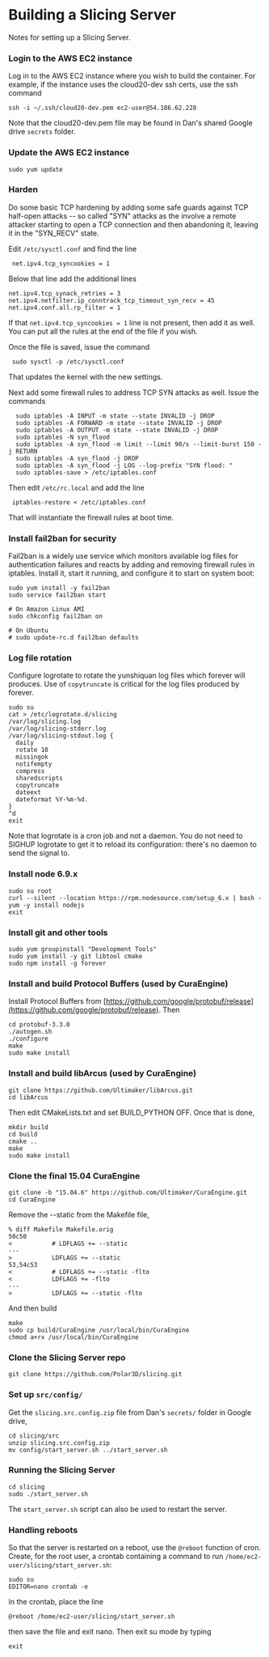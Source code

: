 # Building a Slicing Server

Notes for setting up a Slicing Server.

### Login to the AWS EC2 instance

Log in to the AWS EC2 instance where you wish to build the container.
For example, if the instance uses the cloud20-dev ssh certs, use the
ssh command

	ssh -i ~/.ssh/cloud20-dev.pem ec2-user@54.186.62.228

Note that the cloud20-dev.pem file may be found in Dan's shared Google
drive `secrets` folder.

### Update the AWS EC2 instance

	sudo yum update

### Harden

Do some basic TCP hardening by adding some safe guards against
TCP half-open attacks -- so called "SYN" attacks as the involve
a remote attacker starting to open a TCP connection and then
abandoning it, leaving it in the "SYN_RECV" state.

Edit `/etc/sysctl.conf` and find the line

	 net.ipv4.tcp_syncookies = 1

Below that line add the additional lines

	net.ipv4.tcp_synack_retries = 3
	net.ipv4.netfilter.ip_conntrack_tcp_timeout_syn_recv = 45
	net.ipv4.conf.all.rp_filter = 1

If that `net.ipv4.tcp_syncookies = 1` line is not present, then add it as
well.  You can put all the rules at the end of the file if you
wish.

Once the file is saved, issue the command

	 sudo sysctl -p /etc/sysctl.conf

That updates the kernel with the new settings.

Next add some firewall rules to address TCP SYN attacks as well.
Issue the commands

	  sudo iptables -A INPUT -m state --state INVALID -j DROP
	  sudo iptables -A FORWARD -m state --state INVALID -j DROP
	  sudo iptables -A OUTPUT -m state --state INVALID -j DROP
	  sudo iptables -N syn_flood
	  sudo iptables -A syn_flood -m limit --limit 90/s --limit-burst 150 -j RETURN
	  sudo iptables -A syn_flood -j DROP
	  sudo iptables -A syn_flood -j LOG --log-prefix "SYN flood: "
	  sudo iptables-save > /etc/iptables.conf

Then edit `/etc/rc.local` and add the line

	 iptables-restore < /etc/iptables.conf

That will instantiate the firewall rules at boot time.

### Install fail2ban for security

Fail2ban is a widely use service which monitors available log files
for authentication failures and reacts by adding and removing firewall
rules in iptables.  Install it, start it running, and configure it
to start on system boot:

    sudo yum install -y fail2ban
	sudo service fail2ban start

	# On Amazon Linux AMI
	sudo chkconfig fail2ban on

	# On Ubuntu
	# sudo update-rc.d fail2ban defaults


### Log file rotation

Configure logrotate to rotate the yunshiquan log files which forever will
produces.   Use of `copytruncate` is critical for the log files produced
by forever.

    sudo su
    cat > /etc/logrotate.d/slicing
    /var/log/slicing.log
    /var/log/slicing-stderr.log
    /var/log/slicing-stdout.log {
      daily
      rotate 10
      missingok
      notifempty
      compress
      sharedscripts
      copytruncate
      dateext
      dateformat %Y-%m-%d.
    }
    ^d
    exit

Note that logrotate is a cron job and not a daemon.  You do not need to
SIGHUP logrotate to get it to reload its configuration: there's no daemon
to send the signal to.


### Install node 6.9.x

	sudo su root
	curl --silent --location https://rpm.nodesource.com/setup_6.x | bash -
	yum -y install nodejs
	exit


### Install git and other tools

	sudo yum groupinstall "Development Tools"
	sudo yum install -y git libtool cmake
	sudo npm install -g forever


### Install and build Protocol Buffers (used by CuraEngine)

Install Protocol Buffers from
[https://github.com/google/protobuf/release](https://github.com/google/protobuf/release).  Then

    cd protobuf-3.3.0
	./autogen.sh
	./configure
	make
	sudo make install


### Install and build libArcus (used by CuraEngine)

    git clone https://github.com/Ultimaker/libArcus.git
	cd libArcus

Then edit CMakeLists.txt and set BUILD_PYTHON OFF.  Once that
is done,

    mkdir build
    cd build
    cmake ..
    make
    sudo make install


### Clone the final 15.04 CuraEngine

    git clone -b "15.04.6" https://github.com/Ultimaker/CuraEngine.git
	cd CuraEngine

Remove the --static from the Makefile file,

    % diff Makefile Makefile.orig
    50c50
    < 			# LDFLAGS += --static
    ---
    > 			LDFLAGS += --static
    53,54c53
    < 			# LDFLAGS += --static -flto
    < 			LDFLAGS += -flto
    ---
    > 			LDFLAGS += --static -flto

And then build

    make
    sudo cp build/CuraEngine /usr/local/bin/CuraEngine
	chmod a+rx /usr/local/bin/CuraEngine
 

### Clone the Slicing Server repo

	git clone https://github.com/Polar3D/slicing.git


### Set up `src/config/`

Get the `slicing.src.config.zip` file from Dan's `secrets/` folder in
Google drive,

	cd slicing/src
	unzip slicing.src.config.zip
	mv config/start_server.sh ../start_server.sh


### Running the Slicing Server

    cd slicing
	sudo ./start_server.sh

The `start_server.sh` script can also be used to restart the server.


### Handling reboots

So that the server is restarted on a reboot, use the `@reboot` function
of cron.   Create, for the root user, a crontab containing a command
to run `/home/ec2-user/slicing/start_server.sh`:

    sudo su
    EDITOR=nano crontab -e

In the crontab, place the line

    @reboot /home/ec2-user/slicing/start_server.sh

then save the file and exit nano.  Then exit su mode by typing

    exit


